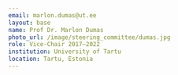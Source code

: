 ```yaml
---
email: marlon.dumas@ut.ee
layout: base
name: Prof Dr. Marlon Dumas
photo_url: /image/steering_committee/dumas.jpg
role: Vice-Chair 2017–2022
institution: University of Tartu
location: Tartu, Estonia
---
```



